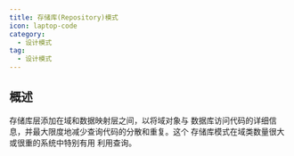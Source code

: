 ```yaml
---
title: 存储库(Repository)模式
icon: laptop-code
category:
  - 设计模式
tag:
  - 设计模式
---
```


## 概述

存储库层添加在域和数据映射层之间，以将域对象与
数据库访问代码的详细信息，并最大限度地减少查询代码的分散和重复。这个
存储库模式在域类数量很大或很重的系统中特别有用
利用查询。